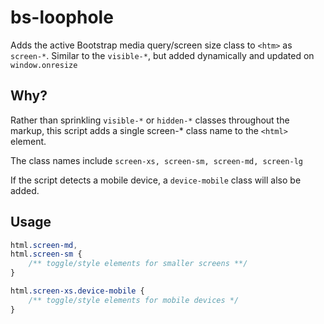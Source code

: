 # bs-loophole
Adds the active Bootstrap media query/screen size class to `<htm>` as `screen-*`. Similar to the `visible-*`, but added dynamically and updated on `window.onresize`

## Why?
Rather than sprinkling `visible-*` or `hidden-*` classes throughout the markup, this
script adds a single screen-* class name to the `<html>` element.

The class names include `screen-xs, screen-sm, screen-md, screen-lg`

If the script detects a mobile device, a `device-mobile` class will 
also be added.

## Usage
```css
html.screen-md,
html.screen-sm {
    /** toggle/style elements for smaller screens **/ 
}

html.screen-xs.device-mobile {
    /** toggle/style elements for mobile devices */
}
```
